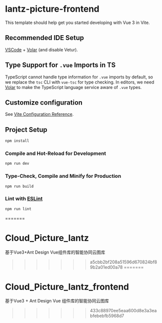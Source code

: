 # lantz-picture-frontend

This template should help get you started developing with Vue 3 in Vite.

## Recommended IDE Setup

[VSCode](https://code.visualstudio.com/) + [Volar](https://marketplace.visualstudio.com/items?itemName=Vue.volar) (and disable Vetur).

## Type Support for `.vue` Imports in TS

TypeScript cannot handle type information for `.vue` imports by default, so we replace the `tsc` CLI with `vue-tsc` for type checking. In editors, we need [Volar](https://marketplace.visualstudio.com/items?itemName=Vue.volar) to make the TypeScript language service aware of `.vue` types.

## Customize configuration

See [Vite Configuration Reference](https://vite.dev/config/).

## Project Setup

```sh
npm install
```

### Compile and Hot-Reload for Development

```sh
npm run dev
```

### Type-Check, Compile and Minify for Production

```sh
npm run build
```

### Lint with [ESLint](https://eslint.org/)

```sh
npm run lint
```
=======
# Cloud_Picture_lantz
基于Vue3+Ant Design Vue组件库的智能协同云图库
>>>>>>> a5cbb2bf208a51596d670824bf89b2a01ed00a78
=======
# Cloud_Picture_lantz_frontend
基于Vue3 + Ant Design Vue 组件库的智能协同云图库
>>>>>>> 433c88970ee5eaa600d8e3a3eabfebebfb5968d7
